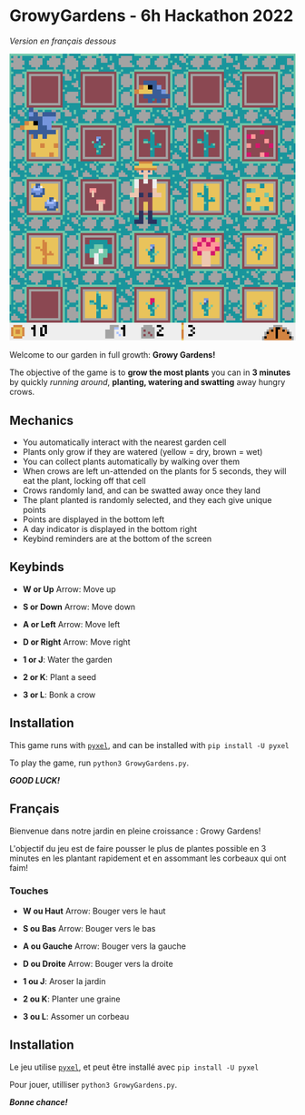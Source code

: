 # GrowyGardens - 6h Hackathon 2022

*Version en français dessous*

![Screenshot of the game](screenshot.png)

Welcome to our garden in full growth: **Growy Gardens!** 

The objective of the game is to **grow the most plants** you can in **3 minutes** by quickly *running around*, **planting, watering and swatting** away hungry crows.

## Mechanics

- You automatically interact with the nearest garden cell
- Plants only grow if they are watered (yellow = dry, brown = wet)
- You can collect plants automatically by walking over them
- When crows are left un-attended on the plants for 5 seconds, they will eat the plant, locking off that cell
- Crows randomly land, and can be swatted away once they land
- The plant planted is randomly selected, and they each give unique points
- Points are displayed in the bottom left
- A day indicator is displayed in the bottom right
- Keybind reminders are at the bottom of the screen

## Keybinds

- **W or Up** Arrow: Move up
- **S or Down** Arrow: Move down
- **A or Left** Arrow: Move left
- **D or Right** Arrow: Move right

- **1 or J**: Water the garden
- **2 or K**: Plant a seed
- **3 or L**: Bonk a crow

## Installation

This game runs with [`pyxel`](https://github.com/kitao/pyxel), and can be installed with `pip install -U pyxel`

To play the game, run `python3 GrowyGardens.py`.

***GOOD LUCK!***

## Français

Bienvenue dans notre jardin en pleine croissance : Growy Gardens! 

L'objectif du jeu est de faire pousser 
le plus de plantes possible en 3 minutes en les plantant rapidement et en assommant les corbeaux qui ont 
faim!

### Touches

- **W ou Haut** Arrow: Bouger vers le haut
- **S ou Bas** Arrow: Bouger vers le bas
- **A ou Gauche** Arrow: Bouger vers la gauche
- **D ou Droite** Arrow: Bouger vers la droite

- **1 ou J**: Aroser la jardin
- **2 ou K**: Planter une graine
- **3 ou L**: Assomer un corbeau

## Installation

Le jeu utilise [`pyxel`](https://github.com/kitao/pyxel), et peut être installé avec `pip install -U pyxel`

Pour jouer, utilliser `python3 GrowyGardens.py`.

***Bonne chance!***
